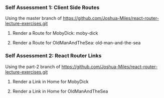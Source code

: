 ### Self Assessment 1: Client Side Routes

Using the master branch of https://github.com/Joshua-Miles/react-router-lecture-exercises.git

1) Render a Route for MobyDick: moby-dick

2) Render a Route for OldManAndTheSea: old-man-and-the-sea


### Self Assessment 2: React Router Links

Using the part-2 branch of https://github.com/Joshua-Miles/react-router-lecture-exercises.git

1) Render a Link in Home for MobyDick

2) Render a Link in Home for OldManAndTheSea
